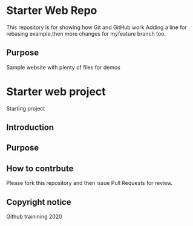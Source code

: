 # Starter Web Repo

This repository is for showing how Git and GitHub work
Adding a line for rebasing example,then more changes for myfeature branch too.
## Purpose

Sample website with plenty of files for demos


# Starter web project
Starting project
## Introduction

## Purpose


## How to contrbute
Please fork this repository and then issue Pull Requests for review.
## Copyright notice

Github trainining 2020